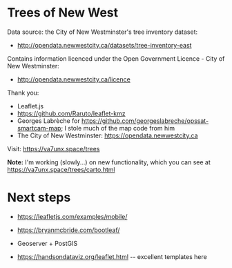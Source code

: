 # Trees of New West

Data source: the City of New Westminster's tree inventory dataset:
- http://opendata.newwestcity.ca/datasets/tree-inventory-east

Contains information licenced under the Open Government Licence - City of New Westminster:
- http://opendata.newwestcity.ca/licence


Thank you:

- Leaflet.js
- https://github.com/Raruto/leaflet-kmz
- Georges Labrèche for
  https://github.com/georgeslabreche/opssat-smartcam-map; I stole much
  of the map code from him
- The City of New Westminster: https://opendata.newwestcity.ca

Visit: https://va7unx.space/trees

**Note:** I'm working (slowly...) on new functionality, which you can
see at https://va7unx.space/trees/carto.html

# Next steps

- https://leafletjs.com/examples/mobile/

- https://bryanmcbride.com/bootleaf/

- Geoserver + PostGIS

- https://handsondataviz.org/leaflet.html -- excellent templates here

